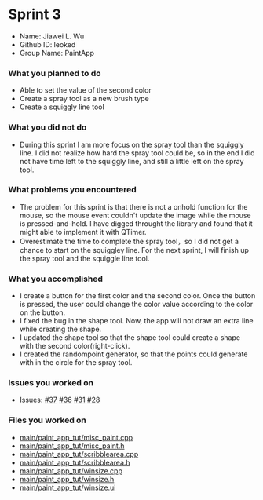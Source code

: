 # Sprint 3
* Name: Jiawei L. Wu
* Github ID: leoked 
* Group Name: PaintApp

### What you planned to do
* Able to set the value of the second color
* Create a spray tool as a new brush type
* Create a squiggly line tool

### What you did not do
* During this sprint I am more focus on the spray tool than the squiggly line. I did not realize how hard the spray tool could be, so in the end I did not have time left to the squiggly line, and still a little left on the spray tool.

### What problems you encountered
* The problem for this sprint is that there is not a onhold function for the mouse, so the mouse event couldn't update the image while the mouse is pressed-and-hold. I have digged throught the library and found that it might able to implement it with QTimer. 
* Overestimate the time to complete the spray tool，so I did not get a chance to start on the squiggley line. For the next sprint, I will finish up the spray tool and the squiggle line tool.

### What you accomplished
* I create a button for the first color and the second color. Once the button is pressed, the user could change the color value according to the color on the button.
* I fixed the bug in the shape tool. Now, the app will not draw an extra line while creating the shape.
* I updated the shape tool so that the shape tool could create a shape with the second color(right-click).
* I created the randompoint generator, so that the points could generate with in the circle for the spray tool. 

### Issues you worked on
* Issues: [#37](https://github.com/utk-cs340-spring22/PaintApp/issues/37) [#36](https://github.com/utk-cs340-spring22/PaintApp/issues/36) [#31](https://github.com/utk-cs340-spring22/PaintApp/issues/31) [#28](https://github.com/utk-cs340-spring22/PaintApp/issues/28) 

### Files you worked on
* [main/paint_app_tut/misc_paint.cpp](https://github.com/utk-cs340-spring22/PaintApp/blob/main/paint_app_tut/misc_paint.cpp)
* [main/paint_app_tut/misc_paint.h](https://github.com/utk-cs340-spring22/PaintApp/blob/main/paint_app_tut/misc_paint.h)
* [main/paint_app_tut/scribblearea.cpp](https://github.com/utk-cs340-spring22/PaintApp/blob/main/paint_app_tut/scribblearea.cpp)
* [main/paint_app_tut/scribblearea.h](https://github.com/utk-cs340-spring22/PaintApp/blob/main/paint_app_tut/scribblearea.h)
* [main/paint_app_tut/winsize.cpp](https://github.com/utk-cs340-spring22/PaintApp/blob/main/paint_app_tut/winsize.cpp)
* [main/paint_app_tut/winsize.h](https://github.com/utk-cs340-spring22/PaintApp/blob/main/paint_app_tut/winsize.h)
* [main/paint_app_tut/winsize.ui](https://github.com/utk-cs340-spring22/PaintApp/blob/main/paint_app_tut/winsize.ui)
